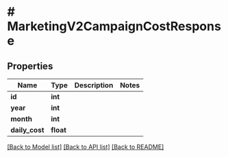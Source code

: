 # # MarketingV2CampaignCostResponse

## Properties

Name | Type | Description | Notes
------------ | ------------- | ------------- | -------------
**id** | **int** |  |
**year** | **int** |  |
**month** | **int** |  |
**daily_cost** | **float** |  |

[[Back to Model list]](../../README.md#models) [[Back to API list]](../../README.md#endpoints) [[Back to README]](../../README.md)
